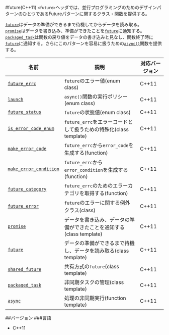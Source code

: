 #future(C++11)
`<future>`ヘッダでは、並行プログラミングのためのデザインパターンのひとつであるFutureパターンに関するクラス・関数を提供する。

[`future`](./future/future.md)はデータの準備ができるまで待機してからデータを読み取る。  
[`promise`](./future/promise.md)はデータを書き込み、準備ができたことを[`future`](./future.md)に通知する。  
[`packaged_task`](./future/packaged_task.md)は関数の戻り値をデータの書き込みと見なし、関数終了時に[`future`](./future/future.md)に通知する。さらにこのパターンを容易に扱うための[`async()`](./future/async.md)関数を提供する。

| 名前 | 説明 | 対応バージョン |
|------------------------------------------------------------|--------------------------------|-------|
| [`future_errc`](./future/future_errc.md)                   | `future`のエラー値(enum class) | C++11 |
| [`launch`](./future/launch.md)                             | `async()`関数の実行ポリシー(enum class) | C++11 |
| [`future_status`](./future/future_status.md)               | `future`の状態値(enum class) | C++11 |
| [`is_error_code_enum`](./future/is_error_code_enum.md)     | `future_errc`をエラーコードとして扱うための特殊化(class template) | C++11 |
| [`make_error_code`](./future/make_error_code.md)           | `future_errc`から`error_code`を生成する(function) | C++11 |
| [`make_error_condition`](./future/make_error_condition.md) | `future_errc`から`error_condition`を生成する(function) | C++11 |
| [`future_category`](./future/future_category.md)           | `future_errc`のためのエラーカテゴリを取得する(function) | C++11 |
| [`future_error`](./future/future_error.md)                 | `future`のエラーに関する例外クラス(class) | C++11 |
| [`promise`](./future/promise.md)                           | データを書き込み、データの準備ができたことを通知する(class template) | C++11 |
| [`future`](./future/future.md)                             | データの準備ができるまで待機し、データを読み取る(class template) | C++11 |
| [`shared_future`](./future/shared_future.md)               | 共有方式の`future`(class template) | C++11 |
| [`packaged_task`](./future/packaged_task.md)               | 非同期タスクの管理(class template) | C++11 |
| [`async`](./future/async.md)                               | 処理の非同期実行(function template) | C++11 |


##バージョン
###言語
- C++11

